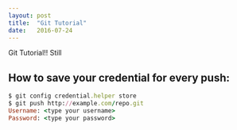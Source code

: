 ```yaml
---
layout: post
title:  "Git Tutorial"
date:   2016-07-24
---
```


<p class="intro"><span class="dropcap"></span> Git Tutorial!! Still  </p>

## How to save your credential for every push:


``` ruby
$ git config credential.helper store
$ git push http://example.com/repo.git
Username: <type your username>
Password: <type your password>
```
